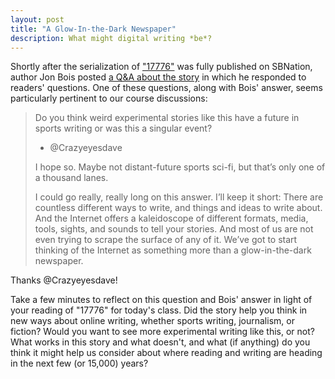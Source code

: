 ```yaml
---
layout: post
title: "A Glow-In-the-Dark Newspaper"
description: What might digital writing *be*? 
---
```


Shortly after the serialization of ["17776"][1] was fully published on SBNation, author Jon Bois posted [a Q&A about the story][2] in which he responded to readers' questions. One of these questions, along with Bois' answer, seems particularly pertinent to our course discussions:

> Do you think weird experimental stories like this have a future in sports writing or was this a singular event?  
> - @Crazyeyesdave
> 
> I hope so. Maybe not distant-future sports sci-fi, but that’s only one of a thousand lanes.
> 
> I could go really, really long on this answer. I’ll keep it short: There are countless different ways to write, and things and ideas to write about. And the Internet offers a kaleidoscope of different formats, media, tools, sights, and sounds to tell your stories. And most of us are not even trying to scrape the surface of any of it. We’ve got to start thinking of the Internet as something more than a glow-in-the-dark newspaper.

Thanks @Crazyeyesdave! 

Take a few minutes to reflect on this question and Bois' answer in light of your reading of "17776" for today's class. Did the story help you think in new ways about online writing, whether sports writing, journalism, or fiction? Would you want to see more experimental writing like this, or not? What works in this story and what doesn't, and what (if anything) do you think it might help us consider about where reading and writing are heading in the next few (or 15,000) years?

[1]:	https://www.sbnation.com/a/17776-football/
[2]:	https://www.sbnation.com/2017/7/24/16003968/17776-questions-and-answers